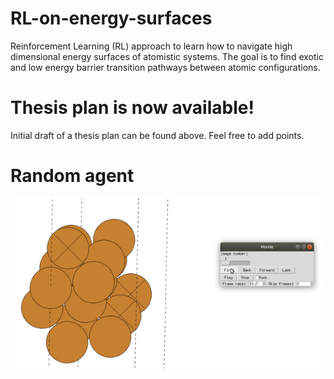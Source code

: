 # RL-on-energy-surfaces
Reinforcement Learning (RL) approach to learn how to navigate high dimensional energy surfaces of atomistic systems. The goal is to find exotic and low energy barrier transition pathways between atomic configurations.


# Thesis plan is now available!
Initial draft of a thesis plan can be found above. Feel free to add points.


# Random agent
![](random_agent.gif)
